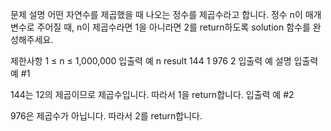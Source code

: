 문제 설명
어떤 자연수를 제곱했을 때 나오는 정수를 제곱수라고 합니다. 정수 n이 매개변수로 주어질 때, n이 제곱수라면 1을 아니라면 2를 return하도록 solution 함수를 완성해주세요.

제한사항
1 ≤ n ≤ 1,000,000
입출력 예
n	result
144	1
976	2
입출력 예 설명
입출력 예 #1

144는 12의 제곱이므로 제곱수입니다. 따라서 1을 return합니다.
입출력 예 #2

976은 제곱수가 아닙니다. 따라서 2를 return합니다.